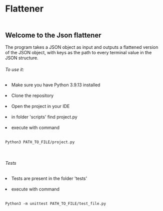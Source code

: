 # Flattener


## <br>Welcome to the Json flattener<br>

The program takes a JSON object as input and outputs a flattened version of the JSON object, with keys as the path to every terminal value in the JSON structure.

###### To use it:
<li>Make sure you have Python 3.9.13 installed <br>
<br><li>Clone the repository<br>
<br><li>Open the project in your IDE<br>
<br><li>in folder 'scripts' find project.py <br>
<br><li>execute with command<br>
<br>

```
Python3 PATH_TO_FILE/project.py
```
<br>


###### Tests
<li>Tests are present in the folder 'tests' <br>
<br><li>execute with command<br>
<br>

```
Python3 -m unittest PATH_TO_FILE/test_file.py
```

<br>
